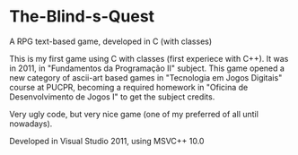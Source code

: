 # The-Blind-s-Quest
A RPG text-based game, developed in C (with classes)

This is my first game using C with classes (first experiece with C++). It was in 2011, in "Fundamentos da Programação II" subject.
This game opened a new category of ascii-art based games in "Tecnologia em Jogos Digitais" course at PUCPR, becoming a required homework in "Oficina de Desenvolvimento de Jogos I" to get the subject credits.

Very ugly code, but very nice game (one of my preferred of all until nowadays).

Developed in Visual Studio 2011, using MSVC++ 10.0

